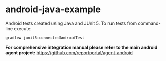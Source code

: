 # android-java-example
Android tests created using Java and JUnit 5. To run tests from command-line execute:
```sh
gradlew junit5:connectedAndroidTest
```

**For comprehensive integration manual please refer to the main android agent project:** https://github.com/reportportal/agent-android
